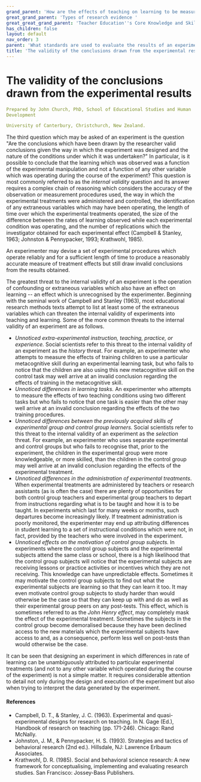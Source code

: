 ```yaml
---
grand_parent: 'How are the effects of teaching on learning to be measured? '
great_grand_parent: 'Types of research evidence '
great_great_grand_parent: 'Teacher Education''s Core Knowledge and Skills.'
has_children: false
layout: default
nav_order: 3
parent: 'What standards are used to evaluate the results of an experimental analysis? '
title: 'The validity of the conclusions drawn from the experimental results '
---
```

# The validity of the conclusions drawn from the experimental results


```yaml
Prepared by John Church, PhD, School of Educational Studies and Human
Development

University of Canterbury, Christchurch, New Zealand.
```


The third question which may be asked of an experiment is the question
"Are the conclusions which have been drawn by the researcher valid
conclusions given the way in which the experiment was designed and the
nature of the conditions under which it was undertaken?" In particular,
is it possible to conclude that the learning which was observed was a
function of the experimental manipulation and not a function of any
other variable which was operating during the course of the experiment?
This question is most commonly referred to as the *internal validity*
question and its answer requires a complex chain of reasoning which
considers the accuracy of the observation or measurement procedures
used, the way in which the experimental treatments were administered and
controlled, the identification of any extraneous variables which may
have been operating, the length of time over which the experimental
treatments operated, the size of the difference between the rates of
learning observed while each experimental condition was operating, and
the number of replications which the investigator obtained for each
experimental effect (Campbell & Stanley, 1963; Johnston & Pennypacker,
1993; Krathwohl, 1985).

An experimenter may devise a set of experimental procedures which
operate reliably and for a sufficient length of time to produce a
reasonably accurate measure of treatment effects but still draw invalid
conclusions from the results obtained.

The greatest threat to the internal validity of an experiment is the
operation of confounding or extraneous variables which also have an
effect on learning -- an effect which is unrecognised by the
experimenter. Beginning with the seminal work of Campbell and Stanley
(1963), most educational research methods texts attempt to list at least
some of the extraneous variables which can threaten the internal
validity of experiments into teaching and learning. Some of the more
common threats to the internal validity of an experiment are as follows.

-   *Unnoticed extra-experimental instruction, teaching, practice, or
    experience.* Social scientists refer to this threat to the internal
    validity of an experiment as the *history* threat. For example, an
    experimenter who attempts to measure the effects of training
    children to use a particular metacognitive skill during an
    experimental learning task, but who fails to notice that the
    children are also using this new metacognitive skill on the control
    task may well arrive at an invalid conclusion regarding the effects
    of training in the metacognitive skill.
-   *Unnoticed differences in learning tasks.* An experimenter who
    attempts to measure the effects of two teaching conditions using two
    different tasks but who fails to notice that one task is easier than
    the other may well arrive at an invalid conclusion regarding the
    effects of the two training procedures.
-   *Unnoticed differences between the previously acquired skills of
    experimental group and control group learners.* Social scientists
    refer to this threat to the internal validity of an experiment as
    the *selection* threat. For example, an experimenter who uses
    separate experimental and control groups but who fails to recognise
    that, prior to the experiment, the children in the experimental
    group were more knowledgeable, or more skilled, than the children in
    the control group may well arrive at an invalid conclusion regarding
    the effects of the experimental treatment.
-   *Unnoticed differences in the administration of experimental
    treatments*. When experimental treatments are administered by
    teachers or research assistants (as is often the case) there are
    plenty of opportunities for both control group teachers and
    experimental group teachers to depart from instructions regarding
    what is to be taught and how it is to be taught. In experiments
    which last for many weeks or months, such departures become
    increasingly likely. If treatment administration is poorly
    monitored, the experimenter may end up attributing differences in
    student learning to a set of instructional conditions which were
    not, in fact, provided by the teachers who were involved in the
    experiment.
-   *Unnoticed effects on the motivation of control group subjects.* In
    experiments where the control group subjects and the experimental
    subjects attend the same class or school, there is a high likelihood
    that the control group subjects will notice that the experimental
    subjects are receiving lessons or practice activities or incentives
    which they are not receiving. This knowledge can have unpredictable
    effects. Sometimes it may motivate the control group subjects to
    find out what the experimental subjects are learning so that they
    can learn it too. It may even motivate control group subjects to
    study harder than would otherwise be the case so that they can keep
    up with and do as well as their experimental group peers on any
    post-tests. This effect, which is sometimes referred to as the *John
    Henry effect*, may completely mask the effect of the experimental
    treatment. Sometimes the subjects in the control group become
    demoralised because they have been declined access to the new
    materials which the experimental subjects have access to and, as a
    consequence, perform less well on post-tests than would otherwise be
    the case.

It can be seen that designing an experiment in which differences in rate
of learning can be unambiguously attributed to particular experimental
treatments (and not to any other variable which operated during the
course of the experiment) is not a simple matter. It requires
considerable attention to detail not only during the design and
execution of the experiment but also when trying to interpret the data
generated by the experiment.


#### References

-   Campbell, D. T., & Stanley, J. C. (1963). Experimental and
    quasi-experimental designs for research on teaching. In N. Gage
    (Ed.), Handbook of research on teaching (pp. 171-246). Chicago: Rand
    McNally.
-   Johnston, J. M., & Pennypacker, H. S. (1993). Strategies and tactics
    of behavioral research (2nd ed.). Hillsdale, NJ: Lawrence Erlbaum
    Associates.
-   Krathwohl, D. R. (1985). Social and behavioral science research: A
    new framework for conceptualising, implementing and evaluating
    research studies. San Francisco: Jossey-Bass Publishers.
